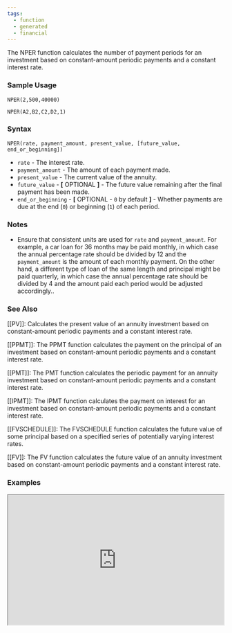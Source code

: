 ```yaml
---
tags:
  - function
  - generated
  - financial
---
```


The NPER function calculates the number of payment periods for an investment based on constant-amount periodic payments and a constant interest rate.

### Sample Usage

`NPER(2,500,40000)`

`NPER(A2,B2,C2,D2,1)`

### Syntax

`NPER(rate, payment_amount, present_value, [future_value, end_or_beginning])`

* `rate` - The interest rate.
* `payment_amount` - The amount of each payment made.
* `present_value` - The current value of the annuity.
* `future_value` - **[** OPTIONAL **]** - The future value remaining after the final payment has been made.
* `end_or_beginning` - **[** OPTIONAL - `0` by default **]** - Whether payments are due at the end (`0`) or beginning (`1`) of each period.

### Notes

* Ensure that consistent units are used for `rate` and `payment_amount`. For example, a car loan for 36 months may be paid monthly, in which case the annual percentage rate should be divided by 12 and the `payment_amount` is the amount of each monthly payment. On the other hand, a different type of loan of the same length and principal might be paid quarterly, in which case the annual percentage rate should be divided by 4 and the amount paid each period would be adjusted accordingly..

### See Also

[[PV]]: Calculates the present value of an annuity investment based on constant-amount periodic payments and a constant interest rate.

[[PPMT]]: The PPMT function calculates the payment on the principal of an investment based on constant-amount periodic payments and a constant interest rate.

[[PMT]]: The PMT function calculates the periodic payment for an annuity investment based on constant-amount periodic payments and a constant interest rate.

[[IPMT]]: The IPMT function calculates the payment on interest for an investment based on constant-amount periodic payments and a constant interest rate.

[[FVSCHEDULE]]: The FVSCHEDULE function calculates the future value of some principal based on a specified series of potentially varying interest rates.

[[FV]]: The FV function calculates the future value of an annuity investment based on constant-amount periodic payments and a constant interest rate.

### Examples

<iframe height="300" src="https://docs.google.com/spreadsheet/pub?key=0As3tAuweYU9QdGlfV3I1NUlXSFVXX0YxU2ZvSUJnbEE&amp;output=html" width="500"></iframe>